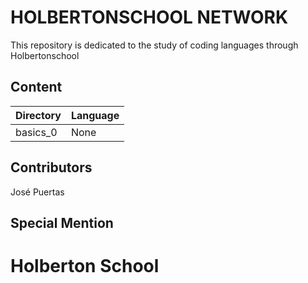 # HOLBERTONSCHOOL NETWORK

This repository is dedicated to the study of coding languages through Holbertonschool

## Content

|Directory|Language|
|---------|---------------------------|
|basics_0|None|


## Contributors

José Puertas

## Special Mention

# Holberton School
